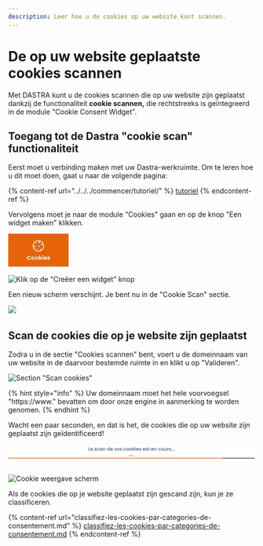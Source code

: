 ```yaml
---
description: Leer hoe u de cookies op uw website kunt scannen.
---
```


# De op uw website geplaatste cookies scannen

Met DASTRA kunt u de cookies scannen die op uw website zijn geplaatst dankzij de functionaliteit **cookie scannen,** die rechtstreeks is geïntegreerd in de module "Cookie Consent Widget".

## Toegang tot de Dastra "cookie scan" functionaliteit

Eerst moet u verbinding maken met uw Dastra-werkruimte. Om te leren hoe u dit moet doen, gaat u naar de volgende pagina:

{% content-ref url="../../../commencer/tutoriel/" %}
[tutoriel](../../../commencer/tutoriel/)
{% endcontent-ref %}

Vervolgens moet je naar de module "Cookies" gaan en op de knop "Een widget maken" klikken.

![Cookies module icoon](<../../../.gitbook/assets/Capture web_5-5-2022_165656_app.dastra.eu.jpeg>)

![Klik op de "Creëer een widget" knop](<../../.gitbook/assets/Capture web\_5-5-2022\_165746\_app.dastra.eu.jpeg>)

Een nieuw scherm verschijnt. Je bent nu in de "Cookie Scan" sectie.

![](<../../..gitbook/assets/Capture web\_5-5-2022\_165823_app.dastra.eu.jpeg>)

## Scan de cookies die op je website zijn geplaatst&#x20;

Zodra u in de sectie "Cookies scannen" bent, voert u de domeinnaam van uw website in de daarvoor bestemde ruimte in en klikt u op "Valideren".

![Section "Scan cookies"](<../../../.gitbook/assets/Capture web\_5-5-2022\_165912_app.dastra.eu.jpeg>)

{% hint style="info" %}
Uw domeinnaam moet het hele voorvoegsel "https://www." bevatten om door onze engine in aanmerking te worden genomen.
{% endhint %}

&#x20;Wacht een paar seconden, en dat is het, de cookies die op uw website zijn geplaatst zijn geïdentificeerd!

![De scan is bezig](<../../../.gitbook/assets/Capture web_5-5-2022_17030_app.dastra.eu.jpeg>)

![Cookie weergave scherm](<../../..gitbook/assets/image (51).png>)

Als de cookies die op je website geplaatst zijn gescand zijn, kun je ze classificeren.

{% content-ref url="classifiez-les-cookies-par-categories-de-consentement.md" %}
[classifiez-les-cookies-par-categories-de-consentement.md](classifiez-les-cookies-par-categories-de-consentement.md)
{% endcontent-ref %}







